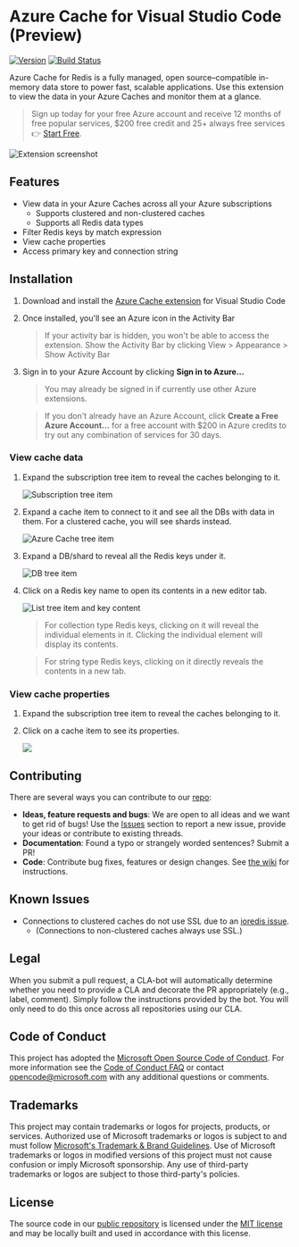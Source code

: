 # Azure Cache for Visual Studio Code (Preview)

[![Version](https://img.shields.io/visual-studio-marketplace/v/ms-azurecache.vscode-azurecache?color=blue&label=Visual%20Studio%20Marketplace)](https://marketplace.visualstudio.com/items?itemName=ms-azurecache.vscode-azurecache) [![Build Status](https://dev.azure.com/ms/vscode-azurecache/_apis/build/status/vscode-azurecache?branchName=main)](https://dev.azure.com/ms/vscode-azurecache/_build/latest?definitionId=374&branchName=main)

Azure Cache for Redis is a fully managed, open source–compatible in-memory data store to power fast, scalable applications. Use this extension to view the data in your Azure Caches and monitor them at a glance.

> Sign up today for your free Azure account and receive 12 months of free popular services, $200 free credit and 25+ always free services 👉 [Start Free](https://azure.microsoft.com/free/open-source).

![Extension screenshot](img/overview.png)

## Features

* View data in your Azure Caches across all your Azure subscriptions
    * Supports clustered and non-clustered caches
    * Supports all Redis data types
* Filter Redis keys by match expression
* View cache properties
* Access primary key and connection string

## Installation

1. Download and install the [Azure Cache extension](https://marketplace.visualstudio.com/items?itemName=ms-azurecache.vscode-azurecache) for Visual Studio Code
2. Once installed, you'll see an Azure icon in the Activity Bar
    > If your activity bar is hidden, you won't be able to access the extension. Show the Activity Bar by clicking View > Appearance > Show Activity Bar
3. Sign in to your Azure Account by clicking **Sign in to Azure...**
    > You may already be signed in if currently use other Azure extensions.

    > If you don't already have an Azure Account, click **Create a Free Azure Account...** for a free account with $200 in Azure credits to try out any combination of services for 30 days.

### View cache data
1. Expand the subscription tree item to reveal the caches belonging to it.

    ![Subscription tree item](img/subscription-tree.png)
2. Expand a cache item to connect to it and see all the DBs with data in them. For a clustered cache, you will see shards instead.

    ![Azure Cache tree item](img/cache-tree.png)

3. Expand a DB/shard to reveal all the Redis keys under it.

    ![DB tree item](img/db-tree.png)

4. Click on a Redis key name to open its contents in a new editor tab.

    ![List tree item and key content](img/view-key.png)

    > For collection type Redis keys, clicking on it will reveal the individual elements in it. Clicking the individual element will display its contents.

    > For string type Redis keys, clicking on it directly reveals the contents in a new tab.

### View cache properties
1. Expand the subscription tree item to reveal the caches belonging to it.

2. Click on a cache item to see its properties.

    ![](img/view-properties.png)

## Contributing

There are several ways you can contribute to our [repo](https://github.com/microsoft/vscode-azurecache):

* **Ideas, feature requests and bugs**: We are open to all ideas and we want to get rid of bugs! Use the [Issues](https://github.com/microsoft/vscode-azurecache/issues) section to report a new issue, provide your ideas or contribute to existing threads.
* **Documentation**: Found a typo or strangely worded sentences? Submit a PR!
* **Code**: Contribute bug fixes, features or design changes. See [the wiki](https://github.com/microsoft/vscode-azurecache/wiki/Contributing-code) for instructions.

## Known Issues

* Connections to clustered caches do not use SSL due to an [ioredis issue](https://github.com/luin/ioredis/issues/1149).
    * (Connections to non-clustered caches always use SSL.)

## Legal

When you submit a pull request, a CLA-bot will automatically determine whether you need to provide a CLA and decorate the PR appropriately (e.g., label, comment). Simply follow the instructions provided by the bot. You will only need to do this once across all repositories using our CLA.

## Code of Conduct

This project has adopted the [Microsoft Open Source Code of Conduct](https://opensource.microsoft.com/codeofconduct/). For more information see the [Code of Conduct FAQ](https://opensource.microsoft.com/codeofconduct/faq/) or contact [opencode@microsoft.com](mailto:opencode@microsoft.com) with any additional questions or comments.

## Trademarks

This project may contain trademarks or logos for projects, products, or services. Authorized use of Microsoft trademarks or logos is subject to and must follow [Microsoft's Trademark & Brand Guidelines](https://www.microsoft.com/en-us/legal/intellectualproperty/trademarks/usage/general). Use of Microsoft trademarks or logos in modified versions of this project must not cause confusion or imply Microsoft sponsorship. Any use of third-party trademarks or logos are subject to those third-party's policies.

## License

The source code in our [public repository](https://github.com/microsoft/vscode-azurecache) is licensed under the [MIT license](https://github.com/microsoft/vscode-azurecache/blob/main/LICENSE.txt) and may be locally built and used in accordance with this license.
